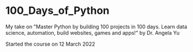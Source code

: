 # 100_Days_of_Python

My take on "Master Python by building 100 projects in 100 days. Learn data science, automation, build websites, games and apps!" by Dr. Angela Yu

Started the course on 12 March 2022
